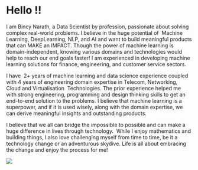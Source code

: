 # Hello !!

I am Bincy Narath, a Data Scientist by profession, passionate about solving complex real-world problems. I believe in the huge potential of  Machine Learning, DeepLearning, NLP, and AI and want to build meaningful products that can MAKE an IMPACT. Though the power of machine learning is domain-independent, knowing various domains and technologies would help to reach our end goals faster! I am experienced in developing machine learning solutions for finance, engineering, and customer service sectors.

I have  2+ years of machine learning and data science experience coupled with 4 years of engineering domain expertise in Telecom, Networking, Cloud and Virtualisation  Technologies. The prior experience helped me with strong engineering, programming and design thinking skills to get an end-to-end solution to the problems. I believe that machine learning is a superpower, and if it is used wisely, along with the domain expertise, we can derive meaningful insights and outstanding products.

I believe that we all can bridge the impossible to possible and can make a huge difference in lives through technology.  While I enjoy mathematics and building things, I also love challenging myself from time to time, be it a technology change or an adventurous skydive. Life is all about embracing the change and enjoy the process for me!



<a href="https://github-readme-stats.vercel.app/api?username=bnarath&hide=contribs&show_icons=true&theme=synthwave&layout=compact">
  <img align="center" src="https://github-readme-stats.vercel.app/api?username=bnarath&hide=contribs&show_icons=true&theme=synthwave&layout=compact" />
</a>


